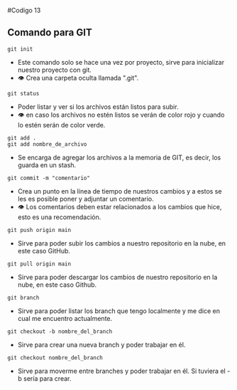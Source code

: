 #Codigo 13

## Comando para GIT
```
git init
```
- Este comando solo se hace una vez por proyecto, sirve para inicializar nuestro proyecto con git.
- :eye: Crea una carpeta oculta llamada ".git".

```
git status
```
- Poder listar y ver si los archivos están listos para subir.
- :eye: en caso los archivos no estén listos se verán de color rojo y cuando lo estén serán de color verde.

```
git add .
git add nombre_de_archivo
```
- Se encarga de agregar los archivos a la memoria de GIT, es decir, los guarda en un stash.

```
git commit -m "comentario"
```
- Crea un punto en la línea de tiempo de nuestros cambios y a estos se les es posible poner y adjuntar un comentario.
- :eye: Los comentarios deben estar relacionados a los cambios que hice, esto es una recomendación.

```
git push origin main
```
- Sirve para poder subir los cambios a nuestro repositorio en la nube, en este caso GitHub.

```
git pull origin main
```
- Sirve para poder descargar los cambios de nuestro repositorio en la nube, en este caso Github.

```
git branch
```
- Sirve para poder listar los branch que tengo localmente y me dice en cual me encuentro actualmente.

```
git checkout -b nombre_del_branch
```
- Sirve para crear una nueva branch y poder trabajar en él.

```
git checkout nombre_del_branch
```
- Sirve para moverme entre branches y poder trabajar en él. Si tuviera el -b sería para crear.
